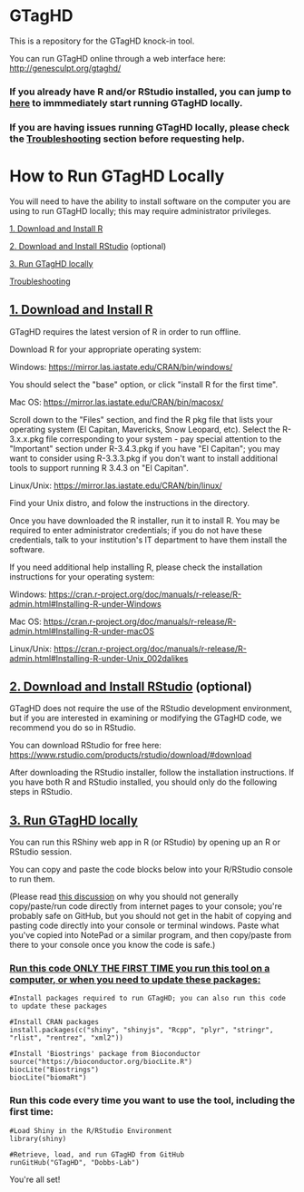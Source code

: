 # GTagHD
This is a repository for the GTagHD knock-in tool.

You can run GTagHD online through a web interface here: http://genesculpt.org/gtaghd/
 

### If you already have R and/or RStudio installed, you can jump to [here](https://github.com/Dobbs-Lab/GTagHD#run-gtaghd-locally) to immmediately start running GTagHD locally.

### If you are having issues running GTagHD locally, please check the [Troubleshooting](https://github.com/Dobbs-Lab/GTagHD#troubleshooting) section before requesting help.
 

# How to Run GTagHD Locally
You will need to have the ability to install software on the computer you are using to run GTagHD locally; this may require administrator privileges. 

[1. Download and Install R](https://github.com/Dobbs-Lab/GTagHD#1-download-and-install-r)

[2. Download and Install RStudio](https://github.com/Dobbs-Lab/GTagHD#2-download-and-install-rstudio-optional) (optional)

[3. Run GTagHD locally](https://github.com/Dobbs-Lab/GTagHD#3-run-gtaghd-locally)

[Troubleshooting](https://github.com/Dobbs-Lab/GTagHD#troubleshooting)

## [1. Download and Install R](#1-download-and-install-r)
GTagHD requires the latest version of R in order to run offline. 

Download R for your appropriate operating system:

Windows: https://mirror.las.iastate.edu/CRAN/bin/windows/

 You should select the "base" option, or click "install R for the first time".
 

Mac OS: https://mirror.las.iastate.edu/CRAN/bin/macosx/

 Scroll down to the "Files" section, and find the R pkg file that lists your operating system (El Capitan, Mavericks, Snow Leopard, etc). Select the R-3.x.x.pkg file corresponding to your system - pay special attention to the "Important" section under R-3.4.3.pkg if you have "El Capitan"; you may want to consider using R-3.3.3.pkg if you don't want to install additional tools to support running R 3.4.3 on "El Capitan".


Linux/Unix: https://mirror.las.iastate.edu/CRAN/bin/linux/

 Find your Unix distro, and folow the instructions in the directory.
 

Once you have downloaded the R installer, run it to install R. You may be required to enter administrator credentials; if you do not have these credentials, talk to your institution's IT department to have them install the software.


If you need additional help installing R, please check the installation instructions for your operating system:

Windows:    https://cran.r-project.org/doc/manuals/r-release/R-admin.html#Installing-R-under-Windows

Mac OS:     https://cran.r-project.org/doc/manuals/r-release/R-admin.html#Installing-R-under-macOS

Linux/Unix: https://cran.r-project.org/doc/manuals/r-release/R-admin.html#Installing-R-under-Unix_002dalikes



## [2. Download and Install RStudio](#2-download-and-install-rstudio-optional) (optional)
GTagHD does not require the use of the RStudio development environment, but if you are interested in examining or modifying the GTagHD code, we recommend you do so in RStudio. 

You can download RStudio for free here: https://www.rstudio.com/products/rstudio/download/#download

After downloading the RStudio installer, follow the installation instructions. If you have both R and RStudio installed, you should only do the following steps in RStudio.



## [3. Run GTagHD locally](#run-gtaghd-locally)
You can run this RShiny web app in R (or RStudio) by opening up an R or RStudio session.

You can copy and paste the code blocks below into your R/RStudio console to run them.

(Please read [this discussion](https://www.lifehacker.com.au/2016/05/be-careful-when-you-copy-and-paste-code-from-the-internet/) on why you should not generally copy/paste/run code directly from internet pages to your console; you're probably safe on GitHub, but you should not get in the habit of copying and pasting code directly into your console or terminal windows. Paste what you've copied into NotePad or a similar program, and then copy/paste from there to your console once you know the code is safe.)



### [Run this code ONLY THE FIRST TIME you run this tool on a computer, or when you need to update these packages:](#install-code)

```
#Install packages required to run GTagHD; you can also run this code to update these packages

#Install CRAN packages
install.packages(c("shiny", "shinyjs", "Rcpp", "plyr", "stringr", "rlist", "rentrez", "xml2"))

#Install 'Biostrings' package from Bioconductor
source("https://bioconductor.org/biocLite.R")
biocLite("Biostrings")
biocLite("biomaRt")
```

### Run this code every time you want to use the tool, including the first time:

```
#Load Shiny in the R/RStudio Environment
library(shiny)

#Retrieve, load, and run GTagHD from GitHub
runGitHub("GTagHD", "Dobbs-Lab")
```

You're all set!

